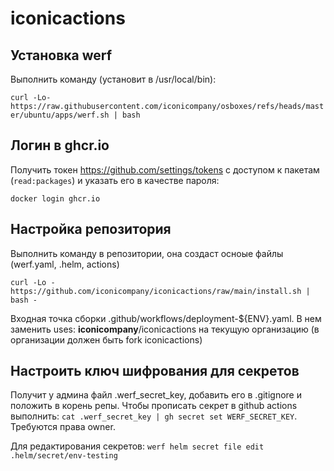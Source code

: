# iconicactions

## Установка werf

Выполнить команду (установит в /usr/local/bin):

`curl -Lo- https://raw.githubusercontent.com/iconicompany/osboxes/refs/heads/master/ubuntu/apps/werf.sh | bash`

## Логин в ghcr.io

Получить токен https://github.com/settings/tokens с доступом к пакетам (`read:packages`) и указать его в качестве пароля:

`docker login ghcr.io`

## Настройка репозитория

Выполнить команду в репозитории, она создаст осноые файлы (werf.yaml, .helm, actions)

`curl -Lo - https://github.com/iconicompany/iconicactions/raw/main/install.sh | bash -`

Входная точка сборки .github/workflows/deployment-${ENV}.yaml. В нем заменить uses: **iconicompany**/iconicactions на текущую организацию (в организации должен быть fork iconicactions)

## Настроить ключ шифрования для секретов

Получит у админа файл .werf_secret_key, добавить его в .gitignore и положить в корень репы.
Чтобы прописать секрет в github actions выполнить: `cat .werf_secret_key | gh secret set WERF_SECRET_KEY`. Требуются права owner.

Для редактирования секретов: `werf helm secret file edit .helm/secret/env-testing`


